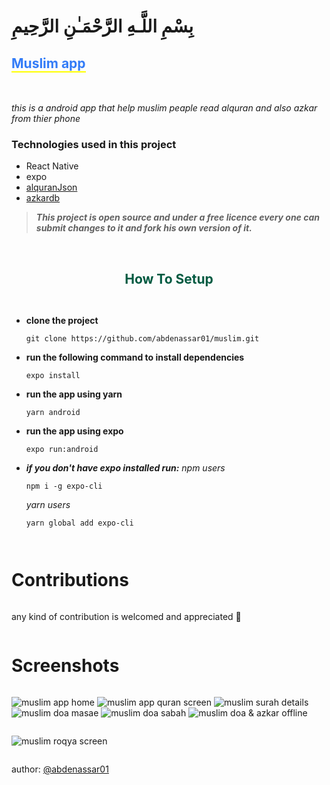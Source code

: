 # بِسْمِ اللَّـهِ الرَّحْمَـٰنِ الرَّحِيمِ

<h2 style="color: #337CF7; font-weight: bold; border-bottom: 2px solid yellow; width: fit-content">Muslim app</h2>

<br />

 _this is a android app that help muslim peaple read alquran and also azkar from thier phone_

### Technologies used in this project 

- React Native
- expo
- [alquranJson](https://github.com/semarketir/quranjson)
- [azkardb](https://github.com/osamayy/azkar-db)
 
> ***This project is open source and under a free licence every one can submit changes to it and fork his own version of it.***

<br />

## <center style="font-weight: bold; color: #005A41">How To Setup</center>

<div style="display: flex; justify-content: center; flex-direction: column"> 

- **clone the project**
  ```
  git clone https://github.com/abdenassar01/muslim.git
  ```

- **run the following command to install dependencies**
    ```
    expo install
    ```
- **run the app using yarn**
    ```
    yarn android
    ```

- **run the app using expo**
   ```
   expo run:android
   ```

- ***if you don't have expo installed run:*** _npm users_
  
    ```
    npm i -g expo-cli  
    ```

    _yarn users_

    ```
    yarn global add expo-cli
    ```
 # Contributions
 
 any kind of contribution is welcomed and appreciated 🤗
    
 # Screenshots 
 
 ![muslim app home](https://i.imgur.com/bxfOZtS.png)
 ![muslim app quran screen](https://i.imgur.com/qeGbMfc.png)
 ![muslim surah details](https://i.imgur.com/NKLjRHv.png)
 ![muslim doa masae](https://i.imgur.com/mjSDP9D.png)
 ![muslim doa sabah](https://i.imgur.com/JOKslvI.png)
 ![muslim doa & azkar offline](https://i.imgur.com/QVCj5VN.png) 
 
 ![muslim roqya screen](https://i.imgur.com/2irhdGy.png)
 
</div>

author: [@abdenassar01](https://github.com/abdenassar01)
